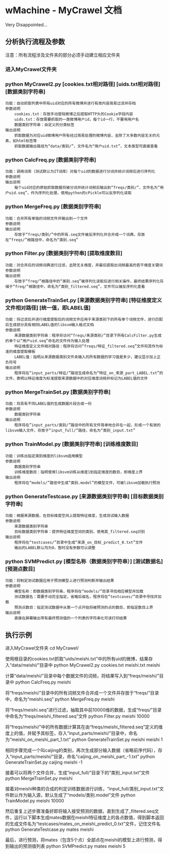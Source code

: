 wMachine - MyCrawel 文档
========
Very Disappointed...

分析执行流程及参数
--------
注意：所有流程涉及文件夹的部分必须手动建立相应文件夹
### 进入MyCrawel文件夹
### python MyCrawel2.py  [cookies.txt相对路径]  [uids.txt相对路径]  [数据类别字符串]
	功能：自动抓取列表中所有uid对应的所有微博并进行有效内容简易过滤并存档
	参数说明
		cookies.txt：存放手动登陆微博之后提取HTTP头的Cookie字段内容
		uids.txt：存放需要抓取的一类微博用户id，每个id一行，不要用用户名
		数据类别字符串：自定义的分类标签
	输出说明
		抓取数据为对应uid微博用户所有经过简易处理的微博内容，去除了大多数内容无关的元素，如html标签等
		抓取数据输出路径为“data/类别/”，文件名为“用户uid.txt”，文本类型可直接查看
### python CalcFreq.py  [数据类别字符串]
	功能：调用词库（测试默认为IT词库）对每个uid的数据进行分词并统计词频后进行序列化
	参数说明
	输出说明
		每个uid对应的原始抓取数据将被分词并统计词频后输出到“freqs/类别/”，文件名为“用户uid.seq”，作为序列化处理，使用python的cPickle可以反序列化读取
### python MergeFreq.py  [数据类别字符串]
	功能：合并所有单独的词频文件并输出到一个文件
	参数说明
	输出说明
		存放于“freqs/类别/”中的所有.seq文件被反序列化并合并成一个词典，存放在“freqs/”根路径中，命名为“类别.seq”
### python Filter.py  [数据类别字符串]  [提取维度数目]
	功能：对合并后的词频词典进行过滤，去除无关维度，并最后提取出词频最高的若干维度关键词
	参数说明
	输出说明
		存放于“freq/”根路径中的“类别.seq”被序列化读取后进行相关操作，最终结果序列化存储于“freq/”根路径中，命名为“类别_filtered.seq”，文件可以被反序列化查看
### python GenerateTrainSet.py  [来源数据类别字符串]  [特征维度定义文件相对路径]  [统一值，即LABEL值]
	功能：将过滤后并进行维度提取后的词频文件应用于来源类别下的所有单个词频文件，进行匹配后生成部分具有相同LABEL值的libsvm输入格式文档
	参数说明
		来源数据类别字符串：程序将访问“freqs/来源类别/”目录下所有CalcFilter.py生成的单个以“用户uid.seq”命名的文件作为输入处理
		特征维度定义文件相对路径：程序将访问“freqs/特征_filtered.seq”文件将其作为标准的维度提取模板
		LABEL值：指明从来源数据类别文件夹输入的所有数据的学习值是多少，建议显示加上正负符号
	输出说明
		程序将在“input_parts/特征/”路径生成命名为“特征_on_来源_part_LABEL.txt”的文件，表明以特征维度为标准提取来源数据中的对应维度词频并标记为LABEL值的文件
### python MergeTrainSet.py  [数据类别字符串]
	功能：将具有不同LABEL值的生成数据片段合成一份
	参数说明
		数据类别字符串
	输出说明
		程序将在”input_parts/类别/”路径中的所有文件简单地合并在一起，形成一个有效的libsvm输入文件，存放于“input_full/”路径，命名为“类别_input.txt”
### python TrainModel.py  [数据类别字符串]  [训练维度数目]
	功能：训练出指定类别维度的libsvm适用模型
	参数说明
		数据类别字符串
		训练维度数目：指明使用libsvm训练从维度1到指定维度的数目，即维度上界
	输出说明
		程序将在“models/”路径中生成“类别.model”的模型文件，可被libsvm加载执行预测
### python GenerateTestcase.py  [来源数据类别字符串]  [目标数据类别字符串]
	功能：根据来源数据，在目标维度空间上提取特征维度，生成测试输入数据
	参数说明
		来源数据类别字符串
		目标数据类别字符串：提供特征维度空间的类别，使用其_filtered.seq识别
	输出说明
		程序将在“testcases/”目录中生成“来源_on_目标_predict_0.txt”文件
		输出的LABEL默认均为0，暂时没有参数可以调整
### python SVMPredict.py  [模型名称（数据类别字符串）]  [测试数据名]  [预测点数目]
	功能：将制定测试数据应用于预测模型上进行预测判断并输出结果
	参数说明
		模型名称：即数据类别字符串，程序将在“models/”目录寻找相应模型并加载
		测试数据名：需要手动完全指定，省略后缀名，程序将在“testcases/”目录中寻找并加载
		预测点数目：指定测试数据中从第一个点开始将被预测的点的数目，即指定数目上界
	输出说明
		直接在屏幕输出带有最终预测值的一个列表的字符串化可读打印结果

执行示例
--------
进入MyCrawel文件夹
	cd MyCrawel/

使用根目录的cookies.txt抓取“uids/meishi.txt”中的所有uid的微博，结果存入“data/meishi/”目录中
	python MyCrawel2.py cookies.txt meishi.txt meishi

计算“data/meishi/”目录中每个数据文件的词频，将结果写入到“freqs/meishi/”目录中
	python CalcFreq.py meishi

将“freqs/meishi/”目录中的所有词频文件合并成一个文件并存放于“freqs/”目录中，命名为“meishi.seq”
	python MergeFreq.py meishi

将“freqs/meishi.seq”进行过滤，抽取其中前10000维的数据，生成“freqs/”目录中命名为“freqs/meishi_filtered.seq”文件
	python Filter.py meishi 10000

将“freqs/meishi/”中的所有数据计算其在由“freqs/meishi_filtered.seq”定义的维度上的值，并赋予其标签，存入“input_parts/meishi/”目录中，命名为“meishi_on_meishi_part_1.txt”
	python GenerateTrainSet.py meishi meishi 1

相同步骤完成一个叫caijing的类别，再次生成部分输入数据（省略前序代码），存入“input_parts/meishi/”目录，命名“caijing_on_meishi_part_-1.txt”
	python GenerateTrainSet.py caijing meishi -1

接着可以将两个文件合并，生成“input_full/”目录下的“类别_input.txt”文件
	python MergeTrainSet.py meishi

接着对meishi种类的合成的判定训练数据进行训练，“input_full/类别_input.txt”文件默认作为输入源，默认生成了“models/类别.model”文件
	python TrainModel.py meishi 10000

然后重复上述步骤准备好即将输入接受预测的数据，直到生成了_filtered.seq文件，运行以下脚本生成mates数据在meishi特征维度上的各点数值，得到脚本返回的生成文件名为“testcases/mates_on_meishi_predict_0.txt”文件，记住文件名
	python GenerateTestcase.py mates meishi

最后，进行预测，将mates（包含5个点）全部点在meishi的模型上进行预测，得到输出的预测值列表
	python SVMPredict.py mates meishi 5

